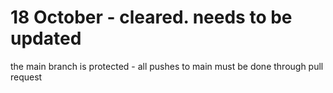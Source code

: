 # 18 October - cleared. needs to be updated

the main branch is protected - all pushes to main must be done through pull request
